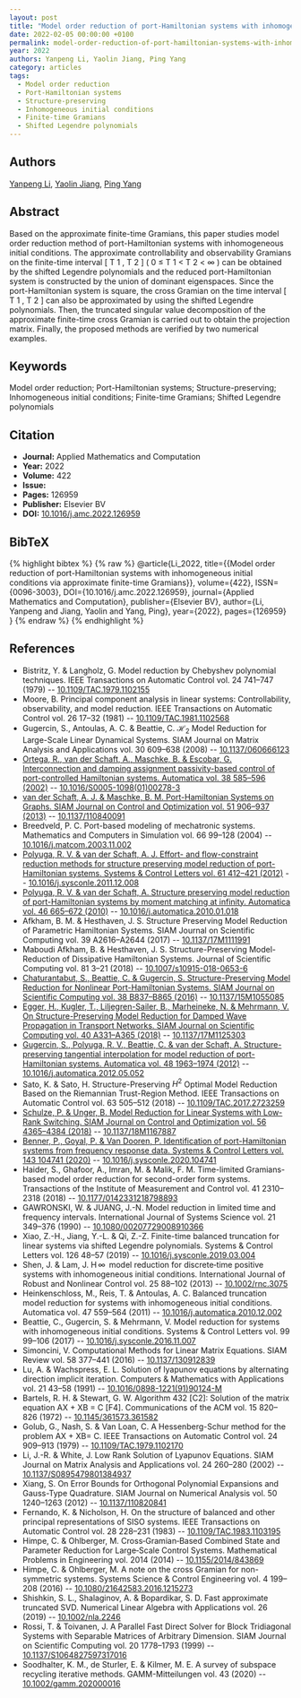 ```yaml
---
layout: post
title: "Model order reduction of port-Hamiltonian systems with inhomogeneous initial conditions via approximate finite-time Gramians"
date: 2022-02-05 00:00:00 +0100
permalink: model-order-reduction-of-port-hamiltonian-systems-with-inhomogeneous-initial-conditions-via-approximate-finite-time-gramians
year: 2022
authors: Yanpeng Li, Yaolin Jiang, Ping Yang
category: articles
tags:
  - Model order reduction
  - Port-Hamiltonian systems
  - Structure-preserving
  - Inhomogeneous initial conditions
  - Finite-time Gramians
  - Shifted Legendre polynomials
---
```

 
## Authors
[Yanpeng Li](authors/yanpeng_li), [Yaolin Jiang](authors/yaolin_jiang), [Ping Yang](authors/ping_yang)
 
## Abstract
Based on the approximate finite-time Gramians, this paper studies model order reduction method of port-Hamiltonian systems with inhomogeneous initial conditions. The approximate controllability and observability Gramians on the finite-time interval [ T 1 , T 2 ] ( 0 ≤ T 1 < T 2 < ∞ ) can be obtained by the shifted Legendre polynomials and the reduced port-Hamiltonian system is constructed by the union of dominant eigenspaces. Since the port-Hamiltonian system is square, the cross Gramian on the time interval [ T 1 , T 2 ] can also be approximated by using the shifted Legendre polynomials. Then, the truncated singular value decomposition of the approximate finite-time cross Gramian is carried out to obtain the projection matrix. Finally, the proposed methods are verified by two numerical examples.
 
## Keywords
Model order reduction; Port-Hamiltonian systems; Structure-preserving; Inhomogeneous initial conditions; Finite-time Gramians; Shifted Legendre polynomials
 
## Citation
- **Journal:** Applied Mathematics and Computation
- **Year:** 2022
- **Volume:** 422
- **Issue:** 
- **Pages:** 126959
- **Publisher:** Elsevier BV
- **DOI:** [10.1016/j.amc.2022.126959](https://doi.org/10.1016/j.amc.2022.126959)
 
## BibTeX
{% highlight bibtex %}
{% raw %}
@article{Li_2022,
  title={{Model order reduction of port-Hamiltonian systems with inhomogeneous initial conditions via approximate finite-time Gramians}},
  volume={422},
  ISSN={0096-3003},
  DOI={10.1016/j.amc.2022.126959},
  journal={Applied Mathematics and Computation},
  publisher={Elsevier BV},
  author={Li, Yanpeng and Jiang, Yaolin and Yang, Ping},
  year={2022},
  pages={126959}
}
{% endraw %}
{% endhighlight %}
 
## References
- Bistritz, Y. & Langholz, G. Model reduction by Chebyshev polynomial techniques. IEEE Transactions on Automatic Control vol. 24 741–747 (1979) -- [10.1109/TAC.1979.1102155](https://doi.org/10.1109/TAC.1979.1102155)
- Moore, B. Principal component analysis in linear systems: Controllability, observability, and model reduction. IEEE Transactions on Automatic Control vol. 26 17–32 (1981) -- [10.1109/TAC.1981.1102568](https://doi.org/10.1109/TAC.1981.1102568)
- Gugercin, S., Antoulas, A. C. & Beattie, C. $\mathcal{H}_2$ Model Reduction for Large-Scale Linear Dynamical Systems. SIAM Journal on Matrix Analysis and Applications vol. 30 609–638 (2008) -- [10.1137/060666123](https://doi.org/10.1137/060666123)
- [Ortega, R., van der Schaft, A., Maschke, B. & Escobar, G. Interconnection and damping assignment passivity-based control of port-controlled Hamiltonian systems. Automatica vol. 38 585–596 (2002)](interconnection-and-damping-assignment-passivity-based-control-of-port-controlled-hamiltonian-systems) -- [10.1016/S0005-1098(01)00278-3](https://doi.org/10.1016/S0005-1098(01)00278-3)
- [van der Schaft, A. J. & Maschke, B. M. Port-Hamiltonian Systems on Graphs. SIAM Journal on Control and Optimization vol. 51 906–937 (2013)](port-hamiltonian-systems-on-graphs) -- [10.1137/110840091](https://doi.org/10.1137/110840091)
- Breedveld, P. C. Port-based modeling of mechatronic systems. Mathematics and Computers in Simulation vol. 66 99–128 (2004) -- [10.1016/j.matcom.2003.11.002](https://doi.org/10.1016/j.matcom.2003.11.002)
- [Polyuga, R. V. & van der Schaft, A. J. Effort- and flow-constraint reduction methods for structure preserving model reduction of port-Hamiltonian systems. Systems &amp; Control Letters vol. 61 412–421 (2012)](effort-and-flow-constraint-reduction-methods-for-structure-preserving-model-reduction-of-port-hamiltonian-systems) -- [10.1016/j.sysconle.2011.12.008](https://doi.org/10.1016/j.sysconle.2011.12.008)
- [Polyuga, R. V. & van der Schaft, A. Structure preserving model reduction of port-Hamiltonian systems by moment matching at infinity. Automatica vol. 46 665–672 (2010)](structure-preserving-model-reduction-of-port-hamiltonian-systems-by-moment-matching-at-infinity) -- [10.1016/j.automatica.2010.01.018](https://doi.org/10.1016/j.automatica.2010.01.018)
- Afkham, B. M. & Hesthaven, J. S. Structure Preserving Model Reduction of Parametric Hamiltonian Systems. SIAM Journal on Scientific Computing vol. 39 A2616–A2644 (2017) -- [10.1137/17M1111991](https://doi.org/10.1137/17M1111991)
- Maboudi Afkham, B. & Hesthaven, J. S. Structure-Preserving Model-Reduction of Dissipative Hamiltonian Systems. Journal of Scientific Computing vol. 81 3–21 (2018) -- [10.1007/s10915-018-0653-6](https://doi.org/10.1007/s10915-018-0653-6)
- [Chaturantabut, S., Beattie, C. & Gugercin, S. Structure-Preserving Model Reduction for Nonlinear Port-Hamiltonian Systems. SIAM Journal on Scientific Computing vol. 38 B837–B865 (2016)](structure-preserving-model-reduction-for-nonlinear-port-hamiltonian-systems) -- [10.1137/15M1055085](https://doi.org/10.1137/15M1055085)
- [Egger, H., Kugler, T., Liljegren-Sailer, B., Marheineke, N. & Mehrmann, V. On Structure-Preserving Model Reduction for Damped Wave Propagation in Transport Networks. SIAM Journal on Scientific Computing vol. 40 A331–A365 (2018)](on-structure-preserving-model-reduction-for-damped-wave-propagation-in-transport-networks) -- [10.1137/17M1125303](https://doi.org/10.1137/17M1125303)
- [Gugercin, S., Polyuga, R. V., Beattie, C. & van der Schaft, A. Structure-preserving tangential interpolation for model reduction of port-Hamiltonian systems. Automatica vol. 48 1963–1974 (2012)](structure-preserving-tangential-interpolation-for-model-reduction-of-port-hamiltonian-systems) -- [10.1016/j.automatica.2012.05.052](https://doi.org/10.1016/j.automatica.2012.05.052)
- Sato, K. & Sato, H. Structure-Preserving $H^2$ Optimal Model Reduction Based on the Riemannian Trust-Region Method. IEEE Transactions on Automatic Control vol. 63 505–512 (2018) -- [10.1109/TAC.2017.2723259](https://doi.org/10.1109/TAC.2017.2723259)
- [Schulze, P. & Unger, B. Model Reduction for Linear Systems with Low-Rank Switching. SIAM Journal on Control and Optimization vol. 56 4365–4384 (2018)](model-reduction-for-linear-systems-with-low-rank-switching) -- [10.1137/18M1167887](https://doi.org/10.1137/18M1167887)
- [Benner, P., Goyal, P. & Van Dooren, P. Identification of port-Hamiltonian systems from frequency response data. Systems &amp; Control Letters vol. 143 104741 (2020)](identification-of-port-hamiltonian-systems-from-frequency-response-data) -- [10.1016/j.sysconle.2020.104741](https://doi.org/10.1016/j.sysconle.2020.104741)
- Haider, S., Ghafoor, A., Imran, M. & Malik, F. M. Time-limited Gramians-based model order reduction for second-order form systems. Transactions of the Institute of Measurement and Control vol. 41 2310–2318 (2018) -- [10.1177/0142331218798893](https://doi.org/10.1177/0142331218798893)
- GAWRONSKI, W. & JUANG, J.-N. Model reduction in limited time and frequency intervals. International Journal of Systems Science vol. 21 349–376 (1990) -- [10.1080/00207729008910366](https://doi.org/10.1080/00207729008910366)
- Xiao, Z.-H., Jiang, Y.-L. & Qi, Z.-Z. Finite-time balanced truncation for linear systems via shifted Legendre polynomials. Systems &amp; Control Letters vol. 126 48–57 (2019) -- [10.1016/j.sysconle.2019.03.004](https://doi.org/10.1016/j.sysconle.2019.03.004)
- Shen, J. & Lam, J. H ∞  model reduction for discrete‐time positive systems with inhomogeneous initial conditions. International Journal of Robust and Nonlinear Control vol. 25 88–102 (2013) -- [10.1002/rnc.3075](https://doi.org/10.1002/rnc.3075)
- Heinkenschloss, M., Reis, T. & Antoulas, A. C. Balanced truncation model reduction for systems with inhomogeneous initial conditions. Automatica vol. 47 559–564 (2011) -- [10.1016/j.automatica.2010.12.002](https://doi.org/10.1016/j.automatica.2010.12.002)
- Beattie, C., Gugercin, S. & Mehrmann, V. Model reduction for systems with inhomogeneous initial conditions. Systems &amp; Control Letters vol. 99 99–106 (2017) -- [10.1016/j.sysconle.2016.11.007](https://doi.org/10.1016/j.sysconle.2016.11.007)
- Simoncini, V. Computational Methods for Linear Matrix Equations. SIAM Review vol. 58 377–441 (2016) -- [10.1137/130912839](https://doi.org/10.1137/130912839)
- Lu, A. & Wachspress, E. L. Solution of lyapunov equations by alternating direction implicit iteration. Computers &amp; Mathematics with Applications vol. 21 43–58 (1991) -- [10.1016/0898-1221(91)90124-M](https://doi.org/10.1016/0898-1221(91)90124-M)
- Bartels, R. H. & Stewart, G. W. Algorithm 432 [C2]: Solution of the matrix equation AX + XB = C [F4]. Communications of the ACM vol. 15 820–826 (1972) -- [10.1145/361573.361582](https://doi.org/10.1145/361573.361582)
- Golub, G., Nash, S. & Van Loan, C. A Hessenberg-Schur method for the problem AX + XB= C. IEEE Transactions on Automatic Control vol. 24 909–913 (1979) -- [10.1109/TAC.1979.1102170](https://doi.org/10.1109/TAC.1979.1102170)
- Li, J.-R. & White, J. Low Rank Solution of Lyapunov Equations. SIAM Journal on Matrix Analysis and Applications vol. 24 260–280 (2002) -- [10.1137/S0895479801384937](https://doi.org/10.1137/S0895479801384937)
- Xiang, S. On Error Bounds for Orthogonal Polynomial Expansions and Gauss-Type Quadrature. SIAM Journal on Numerical Analysis vol. 50 1240–1263 (2012) -- [10.1137/110820841](https://doi.org/10.1137/110820841)
- Fernando, K. & Nicholson, H. On the structure of balanced and other principal representations of SISO systems. IEEE Transactions on Automatic Control vol. 28 228–231 (1983) -- [10.1109/TAC.1983.1103195](https://doi.org/10.1109/TAC.1983.1103195)
- Himpe, C. & Ohlberger, M. Cross‐Gramian‐Based Combined State and Parameter Reduction for Large‐Scale Control Systems. Mathematical Problems in Engineering vol. 2014 (2014) -- [10.1155/2014/843869](https://doi.org/10.1155/2014/843869)
- Himpe, C. & Ohlberger, M. A note on the cross Gramian for non-symmetric systems. Systems Science &amp; Control Engineering vol. 4 199–208 (2016) -- [10.1080/21642583.2016.1215273](https://doi.org/10.1080/21642583.2016.1215273)
- Shishkin, S. L., Shalaginov, A. & Bopardikar, S. D. Fast approximate truncated SVD. Numerical Linear Algebra with Applications vol. 26 (2019) -- [10.1002/nla.2246](https://doi.org/10.1002/nla.2246)
- Rossi, T. & Toivanen, J. A Parallel Fast Direct Solver for Block Tridiagonal Systems with Separable Matrices of Arbitrary Dimension. SIAM Journal on Scientific Computing vol. 20 1778–1793 (1999) -- [10.1137/S1064827597317016](https://doi.org/10.1137/S1064827597317016)
- Soodhalter, K. M., de Sturler, E. & Kilmer, M. E. A survey of subspace recycling iterative methods. GAMM-Mitteilungen vol. 43 (2020) -- [10.1002/gamm.202000016](https://doi.org/10.1002/gamm.202000016)

